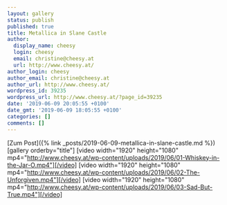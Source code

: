 ```yaml
---
layout: gallery
status: publish
published: true
title: Metallica in Slane Castle
author:
  display_name: cheesy
  login: cheesy
  email: christine@cheesy.at
  url: http://www.cheesy.at/
author_login: cheesy
author_email: christine@cheesy.at
author_url: http://www.cheesy.at/
wordpress_id: 39235
wordpress_url: http://www.cheesy.at/?page_id=39235
date: '2019-06-09 20:05:55 +0100'
date_gmt: '2019-06-09 18:05:55 +0100'
categories: []
comments: []
---
```


[Zum Post]({% link _posts/2019-06-09-metallica-in-slane-castle.md %})
[gallery orderby="title"]
[video width="1920" height="1080" mp4="http://www.cheesy.at/wp-content/uploads/2019/06/01-Whiskey-in-the-Jar-O.mp4"][/video]
[video width="1920" height="1080" mp4="http://www.cheesy.at/wp-content/uploads/2019/06/02-The-Unforgiven.mp4"][/video]
[video width="1920" height="1080" mp4="http://www.cheesy.at/wp-content/uploads/2019/06/03-Sad-But-True.mp4"][/video]
